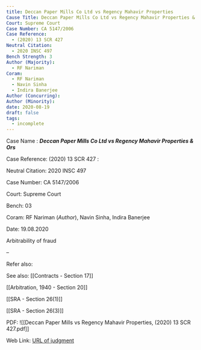 ```yaml
---
title: Deccan Paper Mills Co Ltd vs Regency Mahavir Properties
Cause Title: Deccan Paper Mills Co Ltd vs Regency Mahavir Properties & Ors
Court: Supreme Court
Case Number: CA 5147/2006
Case Reference:
  - (2020) 13 SCR 427
Neutral Citation:
  - 2020 INSC 497
Bench Strength: 3
Author (Majority):
  - RF Nariman
Coram:
  - RF Nariman
  - Navin Sinha
  - Indira Banerjee
Author (Concurring): 
Author (Minority): 
date: 2020-08-19
draft: false
tags:
  - incomplete
---
```

Case Name : ***Deccan Paper Mills Co Ltd vs Regency Mahavir Properties & Ors***

Case Reference: (2020) 13 SCR 427 :

Neutral Citation: 2020 INSC 497

Case Number: CA 5147/2006

Court: Supreme Court

Bench: 03

Coram: RF Nariman (*Author*), Navin Sinha, Indira Banerjee

Date: 19.08.2020

Arbitrability of fraud

–

Refer also:


See also:
[[Contracts - Section 17]] 

[[Arbitration, 1940 - Section 20]]

[[SRA - Section 26(1)]]

[[SRA - Section 26(3)]]

PDF:
![[Deccan Paper Mills vs Regency Mahavir Properties, (2020) 13 SCR 427.pdf]]

Web Link: <a href="/All judgments/Deccan Paper Mills vs Regency Mahavir Properties, (2020) 13 SCR 427.pdf" target="_blank">URL of judgment</a>